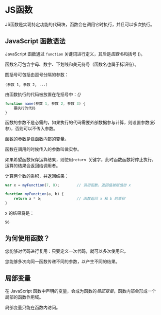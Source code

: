 # JS函数

JS函数是实现特定功能的代码块，函数会在调用它时执行，并且可以多次执行。

## JavaScript 函数语法

JavaScript 函数通过 `function` 关键词进行定义，其后是*函数名*和括号 ()。

函数名可包含字母、数字、下划线和美元符号（函数名也属于标识符）。

圆括号可包括由逗号分隔的参数：

```
(参数 1, 参数 2, ...)
```

由函数执行的代码被放置在花括号中：*{}*

```js
function name(参数 1, 参数 2, 参数 3) {
    要执行的代码
}
```

函数的参数不是必需的，如果执行的代码需要外部数据参与计算，则设置参数(形参)，否则可以不传入参数。

函数的参数是做函数内部的变量。

函数在调用的时候传入的参数叫做实参。

如果希望函数保存运算结果，则使用`return `关键字，此时函数函数将停止执行，运算的结果会返回给调用者。

计算两个数的乘积，并返回结果：

```js
var x = myFunction(7, 8);        // 调用函数，返回值被赋值给 x

function myFunction(a, b) {
    return a * b;                // 函数返回 a 和 b 的乘积
}
```

x 的结果将是：

```
56
```

## 为何使用函数？

您能够对代码进行复用：只要定义一次代码，就可以多次使用它。

您能够多次向同一函数传递不同的参数，以产生不同的结果。

## 局部变量

在 JavaScript 函数中声明的变量，会成为函数的*局部变量*，函数内部会形成一个局部的函数作用域。

局部变量只能在函数内访问。